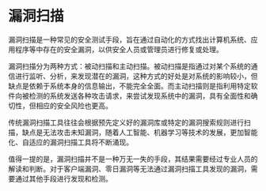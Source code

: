 # 漏洞扫描
漏洞扫描是一种常见的安全测试手段，旨在通过自动化的方式找出计算机系统、应用程序等中存在的安全漏洞，以供安全人员或管理员进行修复或处理。

漏洞扫描分为两种方式：被动扫描和主动扫描。被动扫描是指通过对某个系统的通信进行监听、分析，来发现潜在的漏洞，这种方式的好处是对系统的影响较小，但缺点是依赖于系统本身的信息输出，不能完全全面。而主动扫描则是指利用特定软件向被检测的系统发送各种攻击请求，来尝试发现系统中的漏洞，具有全面性和确切性，但相应的安全风险也更高。

传统漏洞扫描工具往往会根据预先定义好的漏洞库或特定的漏洞搜索规则进行扫描，缺点是无法攻击未知漏洞，随着人工智能、机器学习等技术的发展，更加智能化、自适应的漏洞扫描工具将不断涌现。

值得一提的是，漏洞扫描并不是一种万无一失的手段，其结果需要经过专业人员的解读和判断。对于客户端漏洞、零日漏洞等无法通过漏洞扫描工具发现的漏洞，需要通过其他手段进行发现和检测。